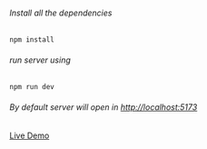 ###### Install all the dependencies
```
npm install
```
###### run server using
```
npm run dev
```
###### By default server will open in  [ http://localhost:5173](http://localhost:5173/)

[Live Demo ](https://react-reviews-dark.netlify.app/)
